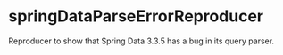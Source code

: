 # springDataParseErrorReproducer
Reproducer to show that Spring Data 3.3.5 has a bug in its query parser.
